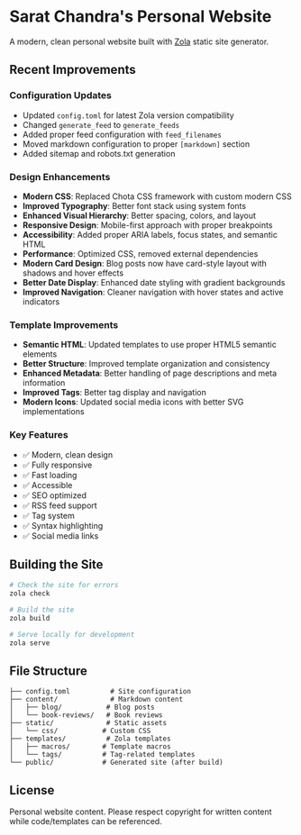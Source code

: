 # Sarat Chandra's Personal Website

A modern, clean personal website built with [Zola](https://www.getzola.org/) static site generator.

## Recent Improvements

### Configuration Updates

- Updated `config.toml` for latest Zola version compatibility
- Changed `generate_feed` to `generate_feeds`
- Added proper feed configuration with `feed_filenames`
- Moved markdown configuration to proper `[markdown]` section
- Added sitemap and robots.txt generation

### Design Enhancements

- **Modern CSS**: Replaced Chota CSS framework with custom modern CSS
- **Improved Typography**: Better font stack using system fonts
- **Enhanced Visual Hierarchy**: Better spacing, colors, and layout
- **Responsive Design**: Mobile-first approach with proper breakpoints
- **Accessibility**: Added proper ARIA labels, focus states, and semantic HTML
- **Performance**: Optimized CSS, removed external dependencies
- **Modern Card Design**: Blog posts now have card-style layout with shadows and hover effects
- **Better Date Display**: Enhanced date styling with gradient backgrounds
- **Improved Navigation**: Cleaner navigation with hover states and active indicators

### Template Improvements

- **Semantic HTML**: Updated templates to use proper HTML5 semantic elements
- **Better Structure**: Improved template organization and consistency
- **Enhanced Metadata**: Better handling of page descriptions and meta information
- **Improved Tags**: Better tag display and navigation
- **Modern Icons**: Updated social media icons with better SVG implementations

### Key Features

- ✅ Modern, clean design
- ✅ Fully responsive
- ✅ Fast loading
- ✅ Accessible
- ✅ SEO optimized
- ✅ RSS feed support
- ✅ Tag system
- ✅ Syntax highlighting
- ✅ Social media links

## Building the Site

```bash
# Check the site for errors
zola check

# Build the site
zola build

# Serve locally for development
zola serve
```

## File Structure

```
├── config.toml          # Site configuration
├── content/             # Markdown content
│   ├── blog/           # Blog posts
│   └── book-reviews/   # Book reviews
├── static/             # Static assets
│   └── css/           # Custom CSS
├── templates/          # Zola templates
│   ├── macros/        # Template macros
│   └── tags/          # Tag-related templates
└── public/            # Generated site (after build)
```

## License

Personal website content. Please respect copyright for written content while code/templates can be referenced.
